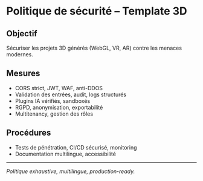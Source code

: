 # Politique de sécurité – Template 3D

## Objectif
Sécuriser les projets 3D générés (WebGL, VR, AR) contre les menaces modernes.

## Mesures
- CORS strict, JWT, WAF, anti-DDOS
- Validation des entrées, audit, logs structurés
- Plugins IA vérifiés, sandboxés
- RGPD, anonymisation, exportabilité
- Multitenancy, gestion des rôles

## Procédures
- Tests de pénétration, CI/CD sécurisé, monitoring
- Documentation multilingue, accessibilité

---

*Politique exhaustive, multilingue, production-ready.*
